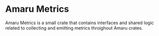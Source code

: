 # Amaru Metrics

Amaru Metrics is a small crate that contains interfaces and shared logic related to collecting and emitting metrics throighout Amaru crates.
